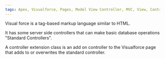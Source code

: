 ```yaml
---
tags: Apex, Visualforce, Pages, Model View Controller, MVC, View, Controller, Model
---
```

Visual force is a tag-based markup language similar to HTML. 

It has some server side controllers that can make basic database operations "Standard Controllers". 

A controller extension class is an add on controller to the Visualforce page that adds to or overwrites the standard controller. 
